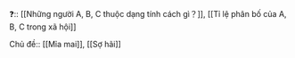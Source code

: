 ❓:: [[Những người A, B, C thuộc dạng tính cách gì？]], [[Tỉ lệ phân bố của A, B, C trong xã hội]] 

Chủ đề:: [[Mỉa mai]], [[Sợ hãi]] 
